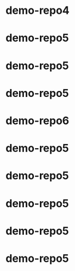 # demo-repo4
# demo-repo5
# demo-repo5
# demo-repo5
# demo-repo6
# demo-repo5
# demo-repo5
# demo-repo5
# demo-repo5
# demo-repo5

